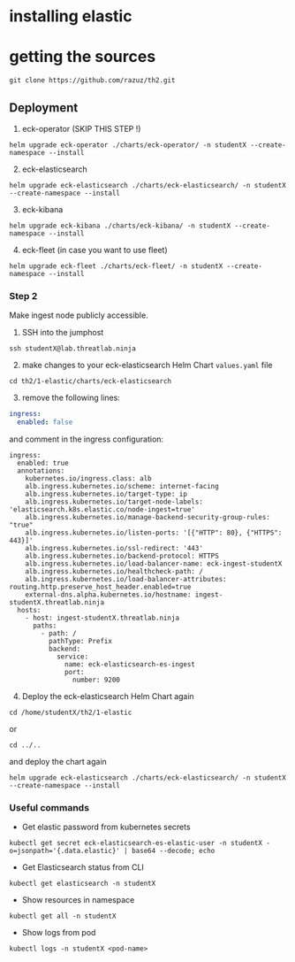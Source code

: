 # installing elastic

# getting the sources

```shell
git clone https://github.com/razuz/th2.git
```

## Deployment

1. eck-operator (SKIP THIS STEP !)

```shell
helm upgrade eck-operator ./charts/eck-operator/ -n studentX --create-namespace --install
```

2. eck-elasticsearch

```shell
helm upgrade eck-elasticsearch ./charts/eck-elasticsearch/ -n studentX --create-namespace --install
```

3. eck-kibana

```shell
helm upgrade eck-kibana ./charts/eck-kibana/ -n studentX --create-namespace --install
```

4. eck-fleet (in case you want to use fleet)

```shell
helm upgrade eck-fleet ./charts/eck-fleet/ -n studentX --create-namespace --install
```

### Step 2

Make ingest node publicly accessible.

1. SSH into the jumphost
```shell
ssh studentX@lab.threatlab.ninja
```
2. make changes to your eck-elasticsearch Helm Chart `values.yaml` file
```shell
cd th2/1-elastic/charts/eck-elasticsearch
```
3. remove the following lines:
```yaml
ingress:
  enabled: false
```
and comment in the ingress configuration:
```shell
ingress:
  enabled: true
  annotations:
    kubernetes.io/ingress.class: alb
    alb.ingress.kubernetes.io/scheme: internet-facing
    alb.ingress.kubernetes.io/target-type: ip
    alb.ingress.kubernetes.io/target-node-labels: 'elasticsearch.k8s.elastic.co/node-ingest=true'
    alb.ingress.kubernetes.io/manage-backend-security-group-rules: "true"
    alb.ingress.kubernetes.io/listen-ports: '[{"HTTP": 80}, {"HTTPS": 443}]'
    alb.ingress.kubernetes.io/ssl-redirect: '443'
    alb.ingress.kubernetes.io/backend-protocol: HTTPS
    alb.ingress.kubernetes.io/load-balancer-name: eck-ingest-studentX
    alb.ingress.kubernetes.io/healthcheck-path: /
    alb.ingress.kubernetes.io/load-balancer-attributes: routing.http.preserve_host_header.enabled=true
    external-dns.alpha.kubernetes.io/hostname: ingest-studentX.threatlab.ninja
  hosts:
    - host: ingest-studentX.threatlab.ninja
      paths:
        - path: /
          pathType: Prefix
          backend:
            service:
              name: eck-elasticsearch-es-ingest
              port:
                number: 9200
```
4. Deploy the eck-elasticsearch Helm Chart again
```shell
cd /home/studentX/th2/1-elastic
```
or
```shell
cd ../..
```
and deploy the chart again
```shell
helm upgrade eck-elasticsearch ./charts/eck-elasticsearch/ -n studentX --create-namespace --install
```

### Useful commands

* Get elastic password from kubernetes secrets
```
kubectl get secret eck-elasticsearch-es-elastic-user -n studentX -o=jsonpath='{.data.elastic}' | base64 --decode; echo
```
* Get Elasticsearch status from CLI
```shell
kubectl get elasticsearch -n studentX
```
* Show resources in namespace
```shell
kubectl get all -n studentX
```
* Show logs from pod
```shell
kubectl logs -n studentX <pod-name>
```
